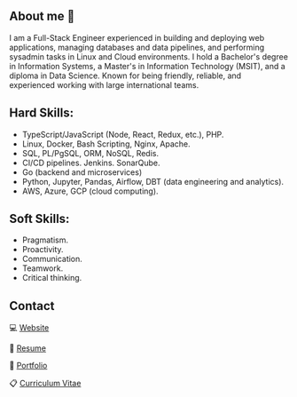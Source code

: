 ## About me 👋
I am a Full-Stack Engineer experienced in building and deploying web applications, managing databases and data pipelines, and performing sysadmin tasks in Linux and Cloud environments. I hold a Bachelor's degree in Information Systems, a Master's in Information Technology (MSIT), and a diploma in Data Science. Known for being friendly, reliable, and experienced working with large international teams.

## Hard Skills:
- TypeScript/JavaScript (Node, React, Redux, etc.), PHP.
- Linux, Docker, Bash Scripting, Nginx, Apache.
- SQL, PL/PgSQL, ORM, NoSQL, Redis.
- CI/CD pipelines. Jenkins. SonarQube.
- Go (backend and microservices)
- Python, Jupyter, Pandas, Airflow, DBT (data engineering and analytics).
- AWS, Azure, GCP (cloud computing).

## Soft Skills:
- Pragmatism.
- Proactivity.
- Communication.
- Teamwork.
- Critical thinking.

## Contact
💻 [Website](https://jesusandres31.github.io/)

📄 [Resume](https://bit.ly/jesusandreszini-resume) 

💼 [Portfolio](https://github.com/jesusandres31/portfolio) 

📋 [Curriculum Vitae](https://bit.ly/jesusandreszini-curriculum-vitae) 
